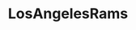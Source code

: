 ---
title: LosAngelesRams
crosslinks:
- nfl
- nflstreams
- StLouisRams
- EvilLeagueOfEvil
- 49ers
- detroitlions
- Dodgers
- lakers
- livven
- NFL_Draft
- Chargers
- ronpaulshops
- findaleague
- StLouisCirclejerk
- todayilearned
- StLouis
- CoalitionAgainstEvil
- dodgers
- LAChargers
- raiders
---